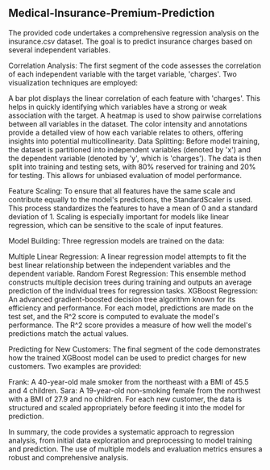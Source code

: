 ## Medical-Insurance-Premium-Prediction

The provided code undertakes a comprehensive regression analysis on the insurance.csv dataset. The goal is to predict insurance charges based on several independent variables.

Correlation Analysis:
The first segment of the code assesses the correlation of each independent variable with the target variable, 'charges'. Two visualization techniques are employed:

A bar plot displays the linear correlation of each feature with 'charges'. This helps in quickly identifying which variables have a strong or weak association with the target.
A heatmap is used to show pairwise correlations between all variables in the dataset. The color intensity and annotations provide a detailed view of how each variable relates to others, offering insights into potential multicollinearity.
Data Splitting:
Before model training, the dataset is partitioned into independent variables (denoted by 'x') and the dependent variable (denoted by 'y', which is 'charges'). The data is then split into training and testing sets, with 80% reserved for training and 20% for testing. This allows for unbiased evaluation of model performance.

Feature Scaling:
To ensure that all features have the same scale and contribute equally to the model's predictions, the StandardScaler is used. This process standardizes the features to have a mean of 0 and a standard deviation of 1. Scaling is especially important for models like linear regression, which can be sensitive to the scale of input features.

Model Building:
Three regression models are trained on the data:

Multiple Linear Regression: A linear regression model attempts to fit the best linear relationship between the independent variables and the dependent variable.
Random Forest Regression: This ensemble method constructs multiple decision trees during training and outputs an average prediction of the individual trees for regression tasks.
XGBoost Regression: An advanced gradient-boosted decision tree algorithm known for its efficiency and performance.
For each model, predictions are made on the test set, and the R^2 score is computed to evaluate the model's performance. The R^2 score provides a measure of how well the model's predictions match the actual values.

Predicting for New Customers:
The final segment of the code demonstrates how the trained XGBoost model can be used to predict charges for new customers. Two examples are provided:

Frank: A 40-year-old male smoker from the northeast with a BMI of 45.5 and 4 children.
Sara: A 19-year-old non-smoking female from the northwest with a BMI of 27.9 and no children.
For each new customer, the data is structured and scaled appropriately before feeding it into the model for prediction.

In summary, the code provides a systematic approach to regression analysis, from initial data exploration and preprocessing to model training and prediction. The use of multiple models and evaluation metrics ensures a robust and comprehensive analysis.
